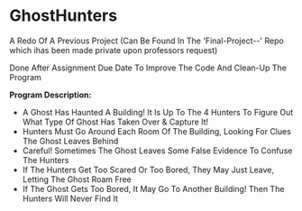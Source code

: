 # GhostHunters
A Redo Of A Previous Project (Can Be Found In The 'Final-Project--' Repo which ihas been made private upon professors request)

Done After Assignment Due Date To Improve The Code And Clean-Up The Program

**Program Description:**
- A Ghost Has Haunted A Building! It Is Up To The 4 Hunters To Figure Out 
What Type Of Ghost Has Taken Over & Capture It!
- Hunters Must Go Around Each Room Of The Building, Looking For Clues The Ghost Leaves Behind
- Careful! Sometimes The Ghost Leaves Some False Evidence To Confuse The Hunters
- If The Hunters Get Too Scared Or Too Bored, They May Just Leave, Letting The Ghost Roam Free
- If The Ghost Gets Too Bored, It May Go To Another Building! Then The Hunters Will Never Find It

